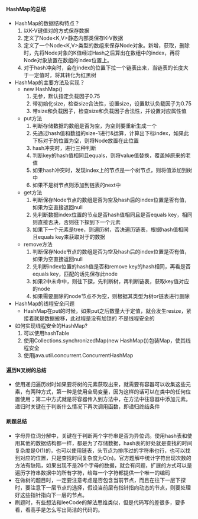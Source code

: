 #### HashMap的总结
- HashMap的数据结构特点？
  1. 以K-V键值对的方式保存数据
  2. 定义了Node<K,V>静态内部类保存K-V数据
  3. 定义了一个Node<K,V>类型的数组来保存Node对象。新增，获取，删除时，先将Node对象的K值经过Hash之后算出在数组中的index，再将Node对象放置在数组的index位置上。
  4. 对于hash冲突时，会在index的位置下拉一个链表出来，当链表的长度大于一定值时，将其转化为红黑树
- HashMap的主要方法及实现？
  - new HashMap()
    1. 无参，默认指定负载因子0.75
    2. 带初始化size，检查size合法性，设置size，设置默认负载因子为0.75
    3. 带size和负载因子，检查size和负载因子合法性，并设置对应属性值
  - put方法
    1. 判断存储数据的数组是否为空，为空则要重新生成一个
    2. 先通过hash值和数组的size-1进行&运算，计算出下标index，如果此下标对于的位置为空，则将Node放置在此位置
    3. hash冲突时，进行三种判断
      1. 判断key的hash值相同且equals，则将value值替换，覆盖掉原来的老值
      2. 如果hash冲突时，发现index上的节点是一个树节点，则将值添加到树中
      3. 如果不是树节点则添加到链表的next中
  - get方法
    1. 判断保存Node节点的数组是否为空及hash后的index位置是否有值，如果为空直接返回null
    2. 先判断数据index位置的节点是否hash值相同且是否equals key，相同则直接否决，否则往下探到下一个元素
    3. 如果下一个元素是tree，则遍历树，否决遍历链表，根据hash值相同且equals key来获取对于的数据
  - remove方法
    1. 判断保存Node节点的数组是否为空及hash后的index位置是否有值，如果为空直接返回null
    2. 先判断index位置的hash值是否和remove key的hash相同，再看是否equals key，匹配的话先保存此node
    3. 如果2中未命中，则往下探，先判断树，再判断链表，获取key值对应的node
    4. 如果需要删除的node节点不为空，则根据其类型为树or链表进行删除
- HashMap的线程安全问题
  - HashMap在put的时候，如果put之后数量大于定值，就会发生resize，紧接着就是数据搬移，此过程是没有加锁的
  不是线程安全的
- 如何实现线程安全的HashMap?
  1. 可以使用hashTable
  2. 使用Collections.synchronizedMap(new HashMap())包装Map，使其线程安全
  3. 使用java.util.concurrent.ConcurrentHashMap

#### 遍历N叉树的总结
- 使用递归遍历树时如果要将树的元素获取出来，就需要有容器可以收集这些元素，有两种方式，第一种是使用全局变量，因为这样的话可以在类中的任何位置使用；第二中方式就是将容器传入到方法中，在方法中往容器中添加元素。递归时关键在于判断什么情况下再次调用函数，即递归终结条件

#### 刷题总结
- 字母异位词分解中，关键在于判断两个字符串是否为异位词。使用hash表和使用其他的数据结构都一样，都是为了存储数据，hash表的好处就是查找的时间复杂度是O(1)的，也可以使用链表，头节点为排序过的字符串也行，也可以找到对应的位置，只是查找时间复杂度为O(n)。官方题解中统计字符出现次数的方法有缺陷，如果出现不是26个字母的数据，就会有问题，扩展的方式可以是遍历字符串数据中的所有字符，给每一个字符都提供一个唯一的编码
- 在做树的题目时，一定要注意考虑是否包含当前节点，而且在往下一层下探时，要注意下一层节点的选择，假设当前层有指针指向动态的节点，则要处理好这些指针指向下一层的节点。
- 刷题时，有些想法和leeCode的解法思维类似，但是代码写的差很多，要多看，看高手是怎么写出简洁的代码的。
